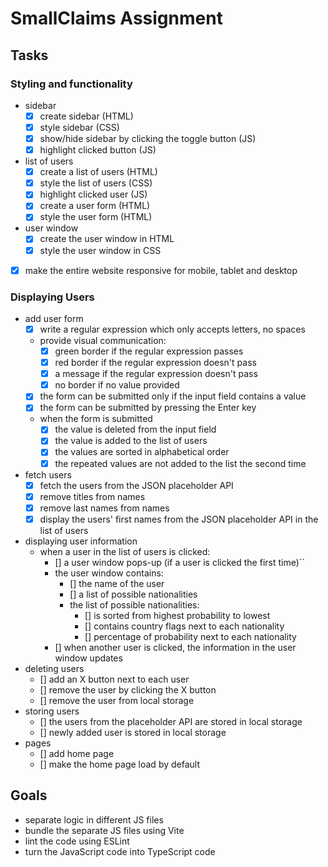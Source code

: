 # SmallClaims Assignment
## Tasks
### Styling and functionality
* sidebar
    - [x] create sidebar (HTML)
    - [x] style sidebar (CSS)
    - [x] show/hide sidebar by clicking the toggle button (JS)
    - [x] highlight clicked button (JS)
* list of users
    - [x] create a list of users (HTML)
    - [x] style the list of users (CSS)
    - [x] highlight clicked user (JS)
    - [x] create a user form (HTML)
    - [x] style the user form (HTML)
* user window
    - [x] create the user window in HTML
    - [x] style the user window in CSS
- [x] make the entire website responsive for mobile, tablet and desktop
### Displaying Users
* add user form
    - [x] write a regular expression which only accepts letters, no spaces
    * provide visual communication:
        - [x] green border if the regular expression passes
        - [x] red border if the regular expression doesn't pass
        - [x] a message if the regular expression doesn't pass
        - [x] no border if no value provided
    - [x] the form can be submitted only if the input field contains a value
    - [x] the form can be submitted by pressing the Enter key
    * when the form is submitted
        - [x] the value is deleted from the input field
        - [x] the value is added to the list of users
        - [x] the values are sorted in alphabetical order
        - [x] the repeated values are not added to the list the second time
* fetch users
    - [x] fetch the users from the JSON placeholder API
    - [x] remove titles from names
    - [x] remove last names from names
    - [x] display the users' first names from the JSON placeholder API in the list of users
* displaying user information
    * when a user in the list of users is clicked:
        - [] a user window pops-up (if a user is clicked the first time)``
        * the user window contains:
            - [] the name of the user
            - [] a list of possible nationalities
            * the list of possible nationalities:
                - [] is sorted from highest probability to lowest
                - [] contains country flags next to each nationality
                - [] percentage of probability next to each nationality
        - [] when another user is clicked, the information in the user window updates
* deleting users
    - [] add an X button next to each user
    - [] remove the user by clicking the X button
    - [] remove the user from local storage
* storing users
    - [] the users from the placeholder API are stored in local storage
    - [] newly added user is stored in local storage
* pages
    - [] add home page
    - [] make the home page load by default

## Goals
* separate logic in different JS files
* bundle the separate JS files using Vite
* lint the code using ESLint
* turn the JavaScript code into TypeScript code